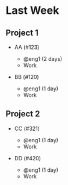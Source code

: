 # Last Week

## Project 1

- AA (#123)
  - @eng1 (2 days)
  - Work

- BB (#120)
  - @eng1 (1 day)
  - Work

## Project 2

- CC (#321)
  - @eng1 (1 day)
  - Work

- DD (#420)
  - @eng1 (1 day)
  - Work
